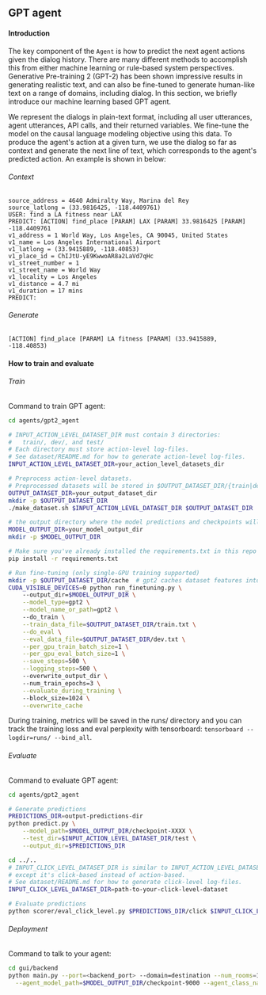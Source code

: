 ## GPT agent

#### Introduction

The key component of the `Agent` is how to predict the next agent actions given the dialog history. 
There are many different methods to accomplish this from either machine learning or rule-based system perspectives. 
Generative Pre-training 2 (GPT-2) has been shown impressive results in generating realistic text, and can also be fine-tuned to generate human-like text on a range of domains, including dialog.
In this section, we briefly introduce our machine learning based GPT agent.

We represent the dialogs in plain-text format, including all user utterances, agent utterances, API calls, and their returned variables. 
We fine-tune the model on the causal language modeling objective using this data. 
To produce the agent's action at a given turn, we use the dialog so far as context and generate the next line of text, which corresponds to the agent's predicted action. 
An example is shown in below:

###### Context
```
source_address = 4640 Admiralty Way, Marina del Rey
source_latlong = (33.9816425, -118.4409761)
USER: find a LA fitness near LAX
PREDICT: [ACTION] find_place [PARAM] LAX [PARAM] 33.9816425 [PARAM] -118.4409761
v1_address = 1 World Way, Los Angeles, CA 90045, United States
v1_name = Los Angeles International Airport
v1_latlong = (33.9415889, -118.40853)
v1_place_id = ChIJtU-yE9KwwoAR8a2LaVd7qHc
v1_street_number = 1
v1_street_name = World Way
v1_locality = Los Angeles
v1_distance = 4.7 mi
v1_duration = 17 mins
PREDICT: 
```

###### Generate
```
[ACTION] find_place [PARAM] LA fitness [PARAM] (33.9415889, -118.40853)
```

#### How to train and evaluate

###### Train

Command to train GPT agent:
```bash
cd agents/gpt2_agent

# INPUT_ACTION_LEVEL_DATASET_DIR must contain 3 directories: 
#   train/, dev/, and test/  
# Each directory must store action-level log-files.
# See dataset/README.md for how to generate action-level log-files.
INPUT_ACTION_LEVEL_DATASET_DIR=your_action_level_datasets_dir

# Preprocess action-level datasets.
# Preprocessed datasets will be stored in $OUTPUT_DATASET_DIR/{train|dev|test}.txt
OUTPUT_DATASET_DIR=your_output_dataset_dir
mkdir -p $OUTPUT_DATASET_DIR
./make_dataset.sh $INPUT_ACTION_LEVEL_DATASET_DIR $OUTPUT_DATASET_DIR

# the output directory where the model predictions and checkpoints will be written.
MODEL_OUTPUT_DIR=your_model_output_dir
mkdir -p $MODEL_OUTPUT_DIR

# Make sure you've already installed the requirements.txt in this repo's root folder
pip install -r requirements.txt

# Run fine-tuning (only single-GPU training supported)
mkdir -p $OUTPUT_DATASET_DIR/cache  # gpt2 caches dataset features into the cache/ subdirectory
CUDA_VISIBLE_DEVICES=0 python run_finetuning.py \ 
    --output_dir=$MODEL_OUTPUT_DIR \
    --model_type=gpt2 \
    --model_name_or_path=gpt2 \ 
    --do_train \
    --train_data_file=$OUTPUT_DATASET_DIR/train.txt \
    --do_eval \
    --eval_data_file=$OUTPUT_DATASET_DIR/dev.txt \
    --per_gpu_train_batch_size=1 \
    --per_gpu_eval_batch_size=1 \
    --save_steps=500 \
    --logging_steps=500 \ 
    --overwrite_output_dir \ 
    --num_train_epochs=3 \
    --evaluate_during_training \ 
    --block_size=1024 \
    --overwrite_cache
```

During training, metrics will be saved in the runs/ directory and you can track the training loss and eval perplexity with tensorboard: `tensorboard --logdir=runs/ --bind_all`.

###### Evaluate

Command to evaluate GPT agent:
```bash
cd agents/gpt2_agent

# Generate predictions
PREDICTIONS_DIR=output-predictions-dir
python predict.py \
    --model_path=$MODEL_OUTPUT_DIR/checkpoint-XXXX \
    --test_dir=$INPUT_ACTION_LEVEL_DATASET_DIR/test \
    --output_dir=$PREDICTIONS_DIR

cd ../..
# INPUT_CLICK_LEVEL_DATASET_DIR is similar to INPUT_ACTION_LEVEL_DATASET_DIR
# except it's click-based instead of action-based.
# See dataset/README.md for how to generate click-level log-files.
INPUT_CLICK_LEVEL_DATASET_DIR=path-to-your-click-level-dataset

# Evaluate predictions
python scorer/eval_click_level.py $PREDICTIONS_DIR/click $INPUT_CLICK_LEVEL_DATASET_DIR/test
```
###### Deployment

Command to talk to your agent:
```bash
cd gui/backend
python main.py --port=<backend_port> --domain=destination --num_rooms=1 --log_dir=<your_log_dir> \
  --agent_model_path=$MODEL_OUTPUT_DIR/checkpoint-9000 --agent_class_name=agents.gpt2_agent.agent.GPT2Agent
```
